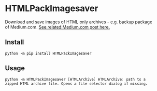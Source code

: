# HTMLPackImagesaver
Download and save images of HTML only archives - e.g. backup package of Medium.com. [See related Medium.com post here.](https://otapi.medium.com/save-backup-from-medium-com-stories-html-pack-image-saver-b58207383a39)

## Install
`
    python -m pip install HTMLPackImagesaver
`

## Usage
`
    python -m HTMLPackImagesaver [HTMLArchive]
    HTMLArchive: path to a zipped HTML archive file. Opens a file selector dialog if missing.
`
